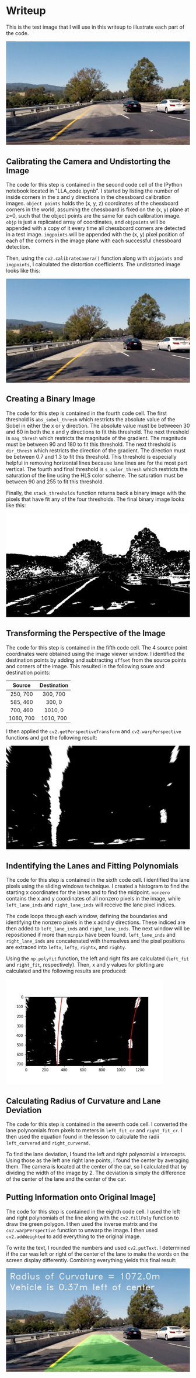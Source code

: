 [//]: # (Image References)
[image1]: ./test_images/test4.jpg "Raw image"
[image2]: ./writeup_images/undistorted.jpg "Undistorted"
[image3]: ./writeup_images/binary.jpg "Binary"
[image4]: ./writeup_images/perspective_transform.jpg "Perspective Transform"
[image5]: ./writeup_images/poly_lines.jpg "Polynomial Lines"
[image6]: ./writeup_images/result.jpg "Result"


# Writeup
This is the test image that I will use in this writeup to illustrate each part of the code.

![alt text][image1]

## Calibrating the Camera and Undistorting the Image 
The code for this step is contained in the second code cell of the IPython notebook located in "LLA_code.ipynb". I started by listing the number of inside corners in the x and y directions in the chessboard calibration images. `object points` holds the (x, y, z) coordinates of the chessboard corners in the world, assuming the chessboard is fixed on the (x, y) plane at z=0, such that the object points are the same for each calibration image. `objp` is just a replicated array of coordinates, and `objpoints` will be appended with a copy of it every time all chessboard corners are detected in a test image. `imgpoints` will be appended with the (x, y) pixel position of each of the corners in the image plane with each successful chessboard detection.

Then, using the `cv2.calibrateCamera()` function along with `objpoints` and `imgpoints`, I calculated the distortion coefficients. The undistorted image looks like this:

![alt text][image2]

## Creating a Binary Image
The code for this step is contained in the fourth code cell. The first threshold is `abs_sobel_thresh` which restricts the absolute value of the Sobel in either the x or y direction. The absolute value must be betweeen 30 and 60 in both the x and y directions to fit this threshold. The next threshold is `mag_thresh` which restricts the magnitude of the gradient. The magnitude must be between 90 and 180 to fit this threshold. The next threshold is `dir_thresh` which restricts the direction of the gradient. The direction must be between 0.7 and 1.3 to fit this threshold. This threshold is especially helpful in removing horizontal lines because lane lines are for the most part vertical. The fourth and final threshold is `s_color_thresh` which restricts the saturation of the line using the HLS color scheme. The saturation must be between 90 and 255 to fit this threshold. 

Finally, the `stack_thresholds` function returns back a binary image with the pixels that have fit any of the four thresholds. The final binary image looks like this:

![alt text][image3]

## Transforming the Perspective of the Image
The code for this step is contained in the fifth code cell. The 4 source point coordinates were obtained using the image viewer window. I identified the destination points by adding and subtracting `offset` from the source points and corners of the image. This resulted in the following soure and destination points:

| Source        | Destination   | 
|:-------------:|:-------------:| 
| 250, 700      | 300, 700      |
| 585, 460      | 300, 0        |
| 700, 460      | 1010, 0       |
| 1060, 700     | 1010, 700     |

I then applied the `cv2.getPerspectiveTransform` and `cv2.warpPerspective` functions and got the following result:

![alt text][image4]

## Indentifying the Lanes and Fitting Polynomials
The code for this step is contained in the sixth code cell. I identified tha lane pixels using the sliding windows technique. I created a histogram to find the starting x coordinates for the lanes and to find the midpoint. `nonzero` contains the x and y coordinates of all nonzero pixels in the image, while `left_lane_inds` and `right_lane_inds` will receive the lane pixel indices. 

The code loops through each window, defining the boundaries and identifying the nonzero pixels in the x adnd y directions. These indiced are then added to `left_lane_inds` and `right_lane_inds`. The next window will be repositioned if more than `minpix` have been found. `left_lane_inds` and `right_lane_inds` are concatenated with themselves and the pixel positions are extraced into `leftx`, `lefty`, `rightx`, and `righty`. 

Using the `np.polyfit` function, the left and right fits are calculated (`left_fit` and `right_fit`, respectively). Then, x and y values for plotting are calculated and the following results are produced:

![alt text][image5]

## Calculating Radius of Curvature and Lane Deviation
The code for this step is contained in the seventh code cell. I converted the lane polynomials from pixels to meters in `left_fit_cr` and `right_fit_cr`. I then used the equation found in the lesson to calculate the radii `left_curverad` and  `right_curverad`. 

To find the lane deviation, I found the left and right polynomial x intercepts. Using those as the left ane right lane points, I found the center by averaging them. The camera is located at the center of the car, so I calculated that by dividing the width of the image by 2. The deviation is simply the difference of the center of the lane and the center of the car.

## Putting Information onto Original Image]
The code for this step is contained in the eighth code cell. I used the left and right polynomials of the line along with the `cv2.fillPoly` function to draw the green polygon. I then used the inverse matrix and the `cv2.warpPerspective` function to unwarp the image. I then used `cv2.addWeighted` to add everything to the original image.

To write the text, I rounded the numbers and used `cv2.putText`. I determined if the car was left or right of the center of the lane to make the words on the screen display differently. Combining everything yields this final result:

![alt text][image6]



